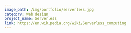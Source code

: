 ```yaml
---
image_path: /img/portfolio/serverless.jpg
category: Web design
project_name: Serverless
link: https://en.wikipedia.org/wiki/Serverless_computing
---
```

